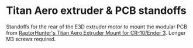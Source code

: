 # Titan Aero extruder &amp; PCB standoffs

Standoffs for the rear of the E3D extruder motor to mount the modular PCB from [RaptorHunter's Titan Aero Extruder Mount for CR-10/Ender 3](https://www.thingiverse.com/thing:4078659). Longer M3 screws required.